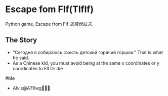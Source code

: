 # Escape fom Flf(Tlflf)
Python game, Escape from Flf               *逃离伏拉夫*.

## The Story
- “Сегодня я собираюсь съесть детский горячий горшок." That is what he said. 
- As a Chinese kid, you must avoid being at the same x coordinates or y coordinates to Flf.Or die

#Me
- Alvis@A76wg🫡🫡🫡